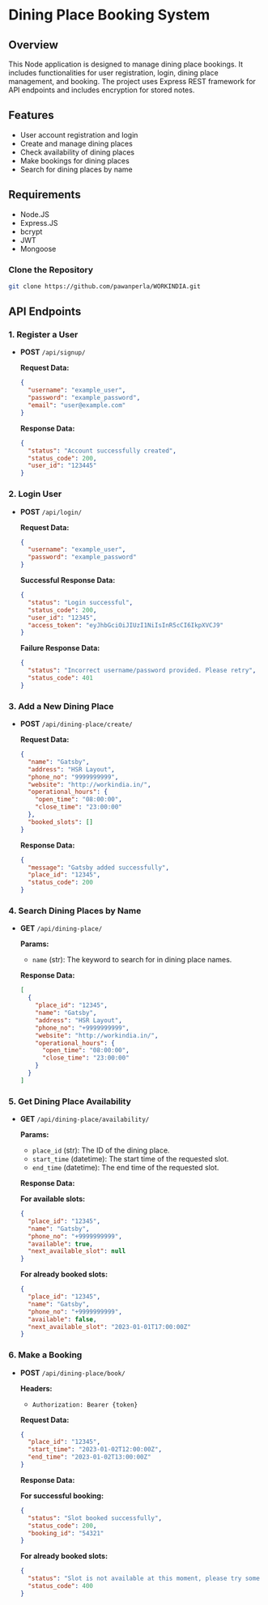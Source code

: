 # Dining Place Booking System

## Overview

This Node application is designed to manage dining place bookings. It includes functionalities for user registration, login, dining place management, and booking. The project uses Express REST framework for API endpoints and includes encryption for stored notes.

## Features

- User account registration and login
- Create and manage dining places
- Check availability of dining places
- Make bookings for dining places
- Search for dining places by name

## Requirements

- Node.JS
- Express.JS
- bcrypt
- JWT
- Mongoose

### Clone the Repository

```bash
git clone https://github.com/pawanperla/WORKINDIA.git
```

## API Endpoints

### 1. Register a User

- **POST** `/api/signup/`

  **Request Data:**

  ```json
  {
    "username": "example_user",
    "password": "example_password",
    "email": "user@example.com"
  }
  ```

  **Response Data:**

  ```json
  {
    "status": "Account successfully created",
    "status_code": 200,
    "user_id": "123445"
  }
  ```

### 2. Login User

- **POST** `/api/login/`

  **Request Data:**

  ```json
  {
    "username": "example_user",
    "password": "example_password"
  }
  ```

  **Successful Response Data:**

  ```json
  {
    "status": "Login successful",
    "status_code": 200,
    "user_id": "12345",
    "access_token": "eyJhbGciOiJIUzI1NiIsInR5cCI6IkpXVCJ9"
  }
  ```

  **Failure Response Data:**

  ```json
  {
    "status": "Incorrect username/password provided. Please retry",
    "status_code": 401
  }
  ```

### 3. Add a New Dining Place

- **POST** `/api/dining-place/create/`

  **Request Data:**

  ```json
  {
    "name": "Gatsby",
    "address": "HSR Layout",
    "phone_no": "9999999999",
    "website": "http://workindia.in/",
    "operational_hours": {
      "open_time": "08:00:00",
      "close_time": "23:00:00"
    },
    "booked_slots": []
  }
  ```

  **Response Data:**

  ```json
  {
    "message": "Gatsby added successfully",
    "place_id": "12345",
    "status_code": 200
  }
  ```

### 4. Search Dining Places by Name

- **GET** `/api/dining-place/`

  **Params:**

  - `name` (str): The keyword to search for in dining place names.

  **Response Data:**

  ```json
  [
    {
      "place_id": "12345",
      "name": "Gatsby",
      "address": "HSR Layout",
      "phone_no": "+9999999999",
      "website": "http://workindia.in/",
      "operational_hours": {
        "open_time": "08:00:00",
        "close_time": "23:00:00"
      }
    }
  ]
  ```

### 5. Get Dining Place Availability

- **GET** `/api/dining-place/availability/`

  **Params:**

  - `place_id` (str): The ID of the dining place.
  - `start_time` (datetime): The start time of the requested slot.
  - `end_time` (datetime): The end time of the requested slot.

  **Response Data:**

  **For available slots:**

  ```json
  {
    "place_id": "12345",
    "name": "Gatsby",
    "phone_no": "+9999999999",
    "available": true,
    "next_available_slot": null
  }
  ```

  **For already booked slots:**

  ```json
  {
    "place_id": "12345",
    "name": "Gatsby",
    "phone_no": "+9999999999",
    "available": false,
    "next_available_slot": "2023-01-01T17:00:00Z"
  }
  ```

### 6. Make a Booking

- **POST** `/api/dining-place/book/`

  **Headers:**

  - `Authorization: Bearer {token}`

  **Request Data:**

  ```json
  {
    "place_id": "12345",
    "start_time": "2023-01-02T12:00:00Z",
    "end_time": "2023-01-02T13:00:00Z"
  }
  ```

  **Response Data:**

  **For successful booking:**

  ```json
  {
    "status": "Slot booked successfully",
    "status_code": 200,
    "booking_id": "54321"
  }
  ```

  **For already booked slots:**

  ```json
  {
    "status": "Slot is not available at this moment, please try some other place",
    "status_code": 400
  }
  ```
